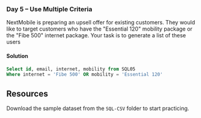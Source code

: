 ### Day 5 – Use Multiple Criteria

NextMobile is preparing an upsell offer for existing customers. They would like to target customers who have the "Essential 120" mobility package or the "Fibe 500" internet package. Your task is to generate a list of these users

#### Solution
```sql
Select id, email, internet, mobility from SQL05
Where internet = 'Fibe 500' OR mobility = 'Essential 120'
```

## Resources

Download the sample dataset from the `SQL-CSV` folder to start practicing.
